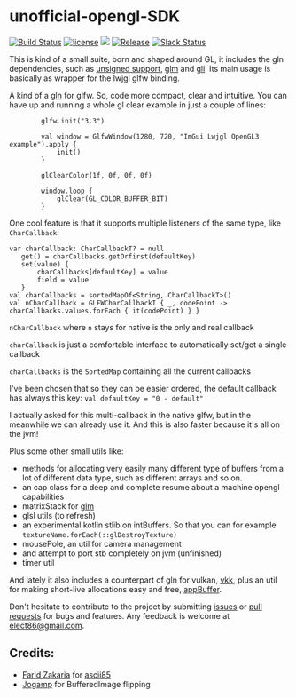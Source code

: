 # unofficial-opengl-SDK

[![Build Status](https://travis-ci.org/kotlin-graphics/uno-sdk.svg?branch=master)](https://travis-ci.org/kotlin-graphics/uno-sdk) 
[![license](https://img.shields.io/badge/License-MIT-orange.svg)](https://github.com/kotlin-graphics/uno-sdk/blob/master/LICENSE) 
![](https://reposs.herokuapp.com/?path=kotlin-graphics/uno-sdk&color=yellow) 
[![Release](https://jitpack.io/v/kotlin-graphics/uno-sdk.svg)](https://jitpack.io/#kotlin-graphics/uno-sdk) 
[![Slack Status](http://slack.kotlinlang.org/badge.svg)](http://slack.kotlinlang.org/)

This is kind of a small suite, born and shaped around GL, it includes the gln dependencies, such as [unsigned support](https://github.com/elect86/kotlin-unsigned), [glm](https://github.com/kotlin-graphics/glm) and [gli](https://github.com/kotlin-graphics/gli). Its main usage is basically as wrapper for the lwjgl glfw binding.

A kind of a [gln](https://github.com/kotlin-graphics/glm) for glfw. So, code more compact, clear and intuitive. You can have up and running a whole gl clear example in just a couple of lines:

            glfw.init("3.3")

            val window = GlfwWindow(1280, 720, "ImGui Lwjgl OpenGL3 example").apply {
                init()
            }
            
            glClearColor(1f, 0f, 0f, 0f)

            window.loop {
                glClear(GL_COLOR_BUFFER_BIT)
            }

One cool feature is that it supports multiple listeners of the same type, like `CharCallback`:

    var charCallback: CharCallbackT? = null
       get() = charCallbacks.getOrfirst(defaultKey)
       set(value) {
           charCallbacks[defaultKey] = value
           field = value
       }
    val charCallbacks = sortedMapOf<String, CharCallbackT>()
    val nCharCallback = GLFWCharCallbackI { _, codePoint -> charCallbacks.values.forEach { it(codePoint) } }
    
`nCharCallback` where `n` stays for native is the only and real callback

`charCallback` is just a comfortable interface to automatically set/get a single callback

`charCallbacks` is the `SortedMap` containing all the current callbacks

I've been chosen that so they can be easier ordered, the default callback has always this key:
`val defaultKey = "0 - default"`

I actually asked for this multi-callback in the native glfw, but in the meanwhile we can already use it. And this is also faster because it's all on the jvm!
    
Plus some other small utils like:
- methods for allocating very easily many different type of buffers from a lot of different data type, such as different arrays and so on.
- an cap class for a deep and complete resume about a machine opengl capabilities
- matrixStack for [glm](https://github.com/kotlin-graphics/glm)
- glsl utils (to refresh)
- an experimental kotlin stlib on intBuffers. So that you can for example `textureName.forEach(::glDestroyTexture)`
- mousePole, an util for camera management
- and attempt to port stb completely on jvm (unfinished)
- timer util

And lately it also includes a counterpart of gln for vulkan, [vkk](https://github.com/kotlin-graphics/vkk), plus an util for making short-live allocations easy and free, [appBuffer](https://github.com/kotlin-graphics/appBuffer).


Don't hesitate to contribute to the project by submitting [issues](https://github.com/kotlin-graphics/uno-sdk/issues) or [pull requests](https://github.com/kotlin-graphics/uno-sdk/pulls) for bugs and features. Any feedback is welcome at [elect86@gmail.com](mailto://elect86@gmail.com).



## Credits:

- [Farid Zakaria](https://github.com/fzakaria) for [ascii85](https://github.com/fzakaria/ascii85)
- [Jogamp](http://jogamp.org/) for BufferedImage flipping 
